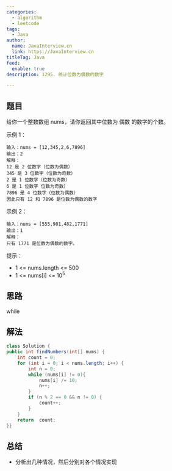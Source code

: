 ```yaml
---
categories:
  - algorithm
  - leetcode
tags:
  - Java
author: 
  name: JavaInterview.cn
  link: https://JavaInterview.cn
titleTag: Java
feed:
  enable: true
description: 1295. 统计位数为偶数的数字

---
```


## 题目

给你一个整数数组 nums，请你返回其中位数为 偶数 的数字的个数。



示例 1：

    输入：nums = [12,345,2,6,7896]
    输出：2
    解释：
    12 是 2 位数字（位数为偶数）
    345 是 3 位数字（位数为奇数）  
    2 是 1 位数字（位数为奇数）
    6 是 1 位数字 位数为奇数）
    7896 是 4 位数字（位数为偶数）  
    因此只有 12 和 7896 是位数为偶数的数字
示例 2：

    输入：nums = [555,901,482,1771]
    输出：1
    解释：
    只有 1771 是位数为偶数的数字。


提示：

* 1 <= nums.length <= 500
* 1 <= nums[i] <= 10<sup>5</sup>

## 思路

while

## 解法
```java
class Solution {
public int findNumbers(int[] nums) {
    int count = 0;
    for (int i = 0; i < nums.length; i++) {
        int n = 0;
        while (nums[i] != 0){
            nums[i] /= 10;
            n++;
        }
        if (n % 2 == 0 && n != 0) {
            count++;
        }
    }
    return  count;
}}

```

## 总结

- 分析出几种情况，然后分别对各个情况实现 
